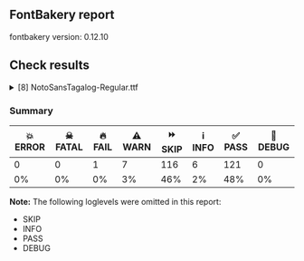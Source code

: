 ## FontBakery report

fontbakery version: 0.12.10





## Check results



<details><summary>[8] NotoSansTagalog-Regular.ttf</summary>
<div>
<details>
    <summary>🔥 <b>FAIL</b> Check for presence of an ARTICLE.en_us.html file <a href="https://fontbakery.readthedocs.io/en/stable/fontbakery/checks/googlefonts.description.html#"></a></summary>
    <div>







* 🔥 **FAIL** <p>This is a Noto font but it lacks an ARTICLE.en_us.html file.</p>
 [code: missing-article]



* 🔥 **FAIL** <p>This is a Noto font but it lacks a DESCRIPTION.en_us.html file.</p>
 [code: missing-description]



</div>
</details>

<details>
    <summary>⚠️ <b>WARN</b> Check if each glyph has the recommended amount of contours. <a href="https://fontbakery.readthedocs.io/en/stable/fontbakery/checks/universal.html#"></a></summary>
    <div>







* ⚠️ **WARN** <p>This check inspects the glyph outlines and detects the total number of contours in each of them. The expected values are infered from the typical ammounts of contours observed in a large collection of reference font families. The divergences listed below may simply indicate a significantly different design on some of your glyphs. On the other hand, some of these may flag actual bugs in the font such as glyphs mapped to an incorrect codepoint. Please consider reviewing the design and codepoint assignment of these to make sure they are correct.</p>
<p>The following glyphs do not have the recommended number of contours:</p>
<pre><code>- Glyph name: aogonek	Contours detected: 3	Expected: 2

- Glyph name: uogonek	Contours detected: 2	Expected: 1

- Glyph name: aogonek	Contours detected: 3	Expected: 2

- Glyph name: uogonek	Contours detected: 2	Expected: 1
</code></pre>
 [code: contour-count]



</div>
</details>

<details>
    <summary>⚠️ <b>WARN</b> Validate size, and resolution of article images, and ensure article page has minimum length and includes visual assets. <a href="https://fontbakery.readthedocs.io/en/stable/fontbakery/checks/googlefonts.article.html#"></a></summary>
    <div>







* ⚠️ **WARN** <p>Family metadata at fonts/NotoSansTagalog/googlefonts/ttf does not have an article.</p>
 [code: lacks-article]



</div>
</details>

<details>
    <summary>⚠️ <b>WARN</b> Check for codepoints not covered by METADATA subsets. <a href="https://fontbakery.readthedocs.io/en/stable/fontbakery/checks/googlefonts.subsets.html#"></a></summary>
    <div>







* ⚠️ **WARN** <p>The following codepoints supported by the font are not covered by
any subsets defined in the font's metadata file, and will never
be served. You can solve this by either manually adding additional
subset declarations to METADATA.pb, or by editing the glyphset
definitions.</p>
<ul>
<li>U+02D8 BREVE: try adding one of: canadian-aboriginal, yi</li>
<li>U+02D9 DOT ABOVE: try adding one of: canadian-aboriginal, yi</li>
<li>U+02DB OGONEK: try adding one of: canadian-aboriginal, yi</li>
<li>U+0302 COMBINING CIRCUMFLEX ACCENT: try adding one of: cherokee, tifinagh, math, coptic</li>
<li>U+0306 COMBINING BREVE: try adding one of: tifinagh, old-permic</li>
<li>U+0307 COMBINING DOT ABOVE: try adding one of: malayalam, tai-le, hebrew, tifinagh, todhri, canadian-aboriginal, old-permic, math, syriac, duployan, coptic</li>
<li>U+030A COMBINING RING ABOVE: try adding one of: syriac, duployan</li>
<li>U+030B COMBINING DOUBLE ACUTE ACCENT: try adding one of: cherokee, osage</li>
<li>U+030C COMBINING CARON: try adding one of: cherokee, tai-le</li>
<li>U+0326 COMBINING COMMA BELOW: try adding math</li>
<li>U+0327 COMBINING CEDILLA: try adding math</li>
<li>U+0328 COMBINING OGONEK: not included in any glyphset definition</li>
</ul>
<p>Or you can add the above codepoints to one of the subsets supported by the font: <code>latin</code>, <code>latin-ext</code>, <code>tagalog</code></p>
 [code: unreachable-subsetting]



</div>
</details>

<details>
    <summary>⚠️ <b>WARN</b> Ensure soft_dotted characters lose their dot when combined with marks that replace the dot. <a href="https://fontbakery.readthedocs.io/en/stable/fontbakery/checks/shaping.html#"></a></summary>
    <div>







* ⚠️ **WARN** <p>The dot of soft dotted characters used in orthographies <em>must</em> disappear in the following strings: į̀ į́ į̂ į̃ į̄ į̌</p>
<p>The dot of soft dotted characters <em>should</em> disappear in other cases, for example: į̆ į̇ į̈ į̊ į̋ į̦̀ į̦́ į̦̂ į̦̃ į̦̄ į̦̆ į̦̇ į̦̈ į̦̊ į̦̋ į̦̌ į̧̀ į̧́ į̧̂ į̧̃</p>
<p>Your font fully covers the following languages that require the soft-dotted feature: Dutch (Latn, 31,709,104 speakers), Lithuanian (Latn, 2,357,094 speakers).</p>
<p>Your font does <em>not</em> cover the following languages that require the soft-dotted feature: Teke-Ebo (Latn, 260,000 speakers), Mundani (Latn, 34,000 speakers), Ejagham (Latn, 120,000 speakers), Mango (Latn, 77,000 speakers), Kpelle, Guinea (Latn, 622,000 speakers), Lugbara (Latn, 2,200,000 speakers), Cicipu (Latn, 44,000 speakers), Han (Latn, 6 speakers), Basaa (Latn, 332,940 speakers), Kom (Latn, 360,685 speakers), Fur (Latn, 1,230,163 speakers), Ekpeye (Latn, 226,000 speakers), Dan (Latn, 1,099,244 speakers), Ngbaka (Latn, 1,020,000 speakers), Yala (Latn, 200,000 speakers), Avokaya (Latn, 100,000 speakers), Nzakara (Latn, 50,000 speakers), Bafut (Latn, 158,146 speakers), Ebira (Latn, 2,200,000 speakers), Koonzime (Latn, 40,000 speakers), South Central Banda (Latn, 244,000 speakers), Dii (Latn, 71,000 speakers), Ukrainian (Cyrl, 29,273,587 speakers), Zapotec (Latn, 490,000 speakers), Bete-Bendi (Latn, 100,000 speakers), Aghem (Latn, 38,843 speakers), Gulay (Latn, 250,478 speakers), Nateni (Latn, 100,000 speakers), Ma’di (Latn, 584,000 speakers), Mfumte (Latn, 79,000 speakers), Southern Kisi (Latn, 360,000 speakers), Makaa (Latn, 221,000 speakers), Vute (Latn, 21,000 speakers), Heiltsuk (Latn, 300 speakers), Kaska (Latn, 125 speakers), Igbo (Latn, 27,823,640 speakers), Belarusian (Cyrl, 10,064,517 speakers), Ijo, Southeast (Latn, 2,471,000 speakers), Sar (Latn, 500,000 speakers), Navajo (Latn, 166,319 speakers).</p>
 [code: soft-dotted]



</div>
</details>

<details>
    <summary>⚠️ <b>WARN</b> Are any segments inordinately short? <a href="https://fontbakery.readthedocs.io/en/stable/fontbakery/checks/outline.html#"></a></summary>
    <div>







* ⚠️ **WARN** <p>The following glyphs have segments which seem very short:</p>
<pre><code>* uni1700 (U+1700) contains a short segment L&lt;&lt;313.0,518.0&gt;--&lt;313.0,504.0&gt;&gt;

* uni1704 (U+1704) contains a short segment L&lt;&lt;811.0,0.0&gt;--&lt;801.0,0.0&gt;&gt;

* uni1705 (U+1705) contains a short segment B&lt;&lt;141.0,44.0&gt;-&lt;141.0,36.0&gt;-&lt;143.0,25.0&gt;&gt;

* uni1705 (U+1705) contains a short segment B&lt;&lt;143.0,25.0&gt;-&lt;145.0,14.0&gt;-&lt;150.0,0.0&gt;&gt;

* uni1708 (U+1708) contains a short segment B&lt;&lt;426.0,75.0&gt;-&lt;437.0,83.0&gt;-&lt;439.5,87.0&gt;&gt;

* uni1708 (U+1708) contains a short segment B&lt;&lt;439.5,87.0&gt;-&lt;442.0,91.0&gt;-&lt;442.0,94.0&gt;&gt;

* uni1708 (U+1708) contains a short segment B&lt;&lt;442.0,94.0&gt;-&lt;442.0,102.0&gt;-&lt;424.0,109.0&gt;&gt;

* uni1708 (U+1708) contains a short segment B&lt;&lt;391.5,234.0&gt;-&lt;406.0,243.0&gt;-&lt;412.0,246.0&gt;&gt;

* uni1708 (U+1708) contains a short segment B&lt;&lt;412.0,246.0&gt;-&lt;423.0,253.0&gt;-&lt;432.5,257.0&gt;&gt;

* uni1708 (U+1708) contains a short segment B&lt;&lt;432.5,257.0&gt;-&lt;442.0,261.0&gt;-&lt;442.0,264.0&gt;&gt;

* uni1708 (U+1708) contains a short segment B&lt;&lt;442.0,264.0&gt;-&lt;442.0,269.0&gt;-&lt;424.0,276.0&gt;&gt;

* uni1708 (U+1708) contains a short segment B&lt;&lt;412.0,413.0&gt;-&lt;422.0,419.0&gt;-&lt;432.0,424.0&gt;&gt;

* uni1708 (U+1708) contains a short segment B&lt;&lt;432.0,424.0&gt;-&lt;442.0,429.0&gt;-&lt;442.0,432.0&gt;&gt;

* uni1708 (U+1708) contains a short segment B&lt;&lt;442.0,432.0&gt;-&lt;442.0,434.0&gt;-&lt;440.5,436.0&gt;&gt;

* uni1708 (U+1708) contains a short segment B&lt;&lt;440.5,436.0&gt;-&lt;439.0,438.0&gt;-&lt;432.0,442.0&gt;&gt;

* uni1708 (U+1708) contains a short segment B&lt;&lt;449.0,357.0&gt;-&lt;434.0,349.0&gt;-&lt;434.0,346.0&gt;&gt;

* uni1708 (U+1708) contains a short segment B&lt;&lt;434.0,346.0&gt;-&lt;434.0,344.0&gt;-&lt;442.0,340.5&gt;&gt;

* uni1708 (U+1708) contains a short segment B&lt;&lt;442.0,340.5&gt;-&lt;450.0,337.0&gt;-&lt;460.0,332.0&gt;&gt;

* uni1708 (U+1708) contains a short segment B&lt;&lt;466.0,200.0&gt;-&lt;454.0,193.0&gt;-&lt;444.0,187.0&gt;&gt;

* uni1708 (U+1708) contains a short segment B&lt;&lt;444.0,187.0&gt;-&lt;434.0,181.0&gt;-&lt;434.0,179.0&gt;&gt;

* uni1708 (U+1708) contains a short segment B&lt;&lt;434.0,179.0&gt;-&lt;434.0,177.0&gt;-&lt;443.0,174.0&gt;&gt;

* uni1708 (U+1708) contains a short segment B&lt;&lt;443.0,174.0&gt;-&lt;452.0,171.0&gt;-&lt;462.0,166.0&gt;&gt;

* uni170B (U+170B) contains a short segment B&lt;&lt;293.0,406.0&gt;-&lt;292.0,396.0&gt;-&lt;290.0,389.0&gt;&gt;

* uni170E (U+170E) contains a short segment B&lt;&lt;478.0,133.0&gt;-&lt;488.0,139.0&gt;-&lt;488.0,143.0&gt;&gt;

* uni170E (U+170E) contains a short segment B&lt;&lt;467.0,293.5&gt;-&lt;476.0,298.0&gt;-&lt;476.0,301.0&gt;&gt;

* uni170E (U+170E) contains a short segment B&lt;&lt;484.0,229.5&gt;-&lt;480.0,225.0&gt;-&lt;480.0,223.0&gt;&gt;

* uni170E (U+170E) contains a short segment B&lt;&lt;480.0,223.0&gt;-&lt;480.0,220.0&gt;-&lt;489.0,216.5&gt;&gt;

* uni1710 (U+1710) contains a short segment L&lt;&lt;250.0,151.0&gt;--&lt;252.0,151.0&gt;&gt;

* uni171F (U+171F) contains a short segment L&lt;&lt;397.0,308.0&gt;--&lt;408.0,308.0&gt;&gt;

* uni171F (U+171F) contains a short segment B&lt;&lt;161.0,174.0&gt;-&lt;166.0,174.0&gt;-&lt;183.0,177.0&gt;&gt;

* M (U+004D) contains a short segment L&lt;&lt;177.0,626.0&gt;--&lt;173.0,626.0&gt;&gt;

* M (U+004D) contains a short segment L&lt;&lt;450.0,129.0&gt;--&lt;454.0,129.0&gt;&gt;

* N (U+004E) contains a short segment L&lt;&lt;176.0,593.0&gt;--&lt;172.0,593.0&gt;&gt;

* N (U+004E) contains a short segment L&lt;&lt;582.0,123.0&gt;--&lt;586.0,123.0&gt;&gt;

* Nacute (U+0143) contains a short segment L&lt;&lt;176.0,593.0&gt;--&lt;172.0,593.0&gt;&gt;

* Nacute (U+0143) contains a short segment L&lt;&lt;582.0,123.0&gt;--&lt;586.0,123.0&gt;&gt;

* Ncaron (U+0147) contains a short segment L&lt;&lt;176.0,593.0&gt;--&lt;172.0,593.0&gt;&gt;

* Ncaron (U+0147) contains a short segment L&lt;&lt;582.0,123.0&gt;--&lt;586.0,123.0&gt;&gt;

* uni0145 (U+0145) contains a short segment L&lt;&lt;176.0,593.0&gt;--&lt;172.0,593.0&gt;&gt;

* uni0145 (U+0145) contains a short segment L&lt;&lt;582.0,123.0&gt;--&lt;586.0,123.0&gt;&gt;

* Ntilde (U+00D1) contains a short segment L&lt;&lt;176.0,593.0&gt;--&lt;172.0,593.0&gt;&gt;

* Ntilde (U+00D1) contains a short segment L&lt;&lt;582.0,123.0&gt;--&lt;586.0,123.0&gt;&gt;

* Q (U+0051) contains a short segment B&lt;&lt;416.0,-9.0&gt;-&lt;410.0,-9.0&gt;-&lt;403.5,-9.5&gt;&gt;

* Q (U+0051) contains a short segment B&lt;&lt;403.5,-9.5&gt;-&lt;397.0,-10.0&gt;-&lt;391.0,-10.0&gt;&gt;

* Uogonek (U+0172) contains a short segment B&lt;&lt;539.5,-158.5&gt;-&lt;551.0,-156.0&gt;-&lt;559.0,-155.0&gt;&gt;

* W (U+0057) contains a short segment B&lt;&lt;468.0,577.5&gt;-&lt;463.0,600.0&gt;-&lt;461.0,609.0&gt;&gt;

* Wacute (U+1E82) contains a short segment B&lt;&lt;468.0,577.5&gt;-&lt;463.0,600.0&gt;-&lt;461.0,609.0&gt;&gt;

* Wcircumflex (U+0174) contains a short segment B&lt;&lt;468.0,577.5&gt;-&lt;463.0,600.0&gt;-&lt;461.0,609.0&gt;&gt;

* Wdieresis (U+1E84) contains a short segment B&lt;&lt;468.0,577.5&gt;-&lt;463.0,600.0&gt;-&lt;461.0,609.0&gt;&gt;

* Wgrave (U+1E80) contains a short segment B&lt;&lt;468.0,577.5&gt;-&lt;463.0,600.0&gt;-&lt;461.0,609.0&gt;&gt;

* a (U+0061) contains a short segment L&lt;&lt;399.0,76.0&gt;--&lt;395.0,76.0&gt;&gt;

* aacute (U+00E1) contains a short segment L&lt;&lt;399.0,76.0&gt;--&lt;395.0,76.0&gt;&gt;

* abreve (U+0103) contains a short segment L&lt;&lt;399.0,76.0&gt;--&lt;395.0,76.0&gt;&gt;

* acircumflex (U+00E2) contains a short segment L&lt;&lt;399.0,76.0&gt;--&lt;395.0,76.0&gt;&gt;

* adieresis (U+00E4) contains a short segment L&lt;&lt;399.0,76.0&gt;--&lt;395.0,76.0&gt;&gt;

* agrave (U+00E0) contains a short segment L&lt;&lt;399.0,76.0&gt;--&lt;395.0,76.0&gt;&gt;

* amacron (U+0101) contains a short segment L&lt;&lt;399.0,76.0&gt;--&lt;395.0,76.0&gt;&gt;

* aogonek (U+0105) contains a short segment L&lt;&lt;399.0,76.0&gt;--&lt;395.0,76.0&gt;&gt;

* aring (U+00E5) contains a short segment L&lt;&lt;399.0,76.0&gt;--&lt;395.0,76.0&gt;&gt;

* at (U+0040) contains a short segment B&lt;&lt;613.0,293.0&gt;-&lt;612.0,275.0&gt;-&lt;612.0,267.5&gt;&gt;

* at (U+0040) contains a short segment B&lt;&lt;612.0,267.5&gt;-&lt;612.0,260.0&gt;-&lt;612.0,257.0&gt;&gt;

* atilde (U+00E3) contains a short segment L&lt;&lt;399.0,76.0&gt;--&lt;395.0,76.0&gt;&gt;

* d (U+0064) contains a short segment L&lt;&lt;446.0,72.0&gt;--&lt;442.0,72.0&gt;&gt;

* dcaron (U+010F) contains a short segment L&lt;&lt;446.0,72.0&gt;--&lt;442.0,72.0&gt;&gt;

* dcroat (U+0111) contains a short segment L&lt;&lt;445.0,72.0&gt;--&lt;441.0,72.0&gt;&gt;

* Euro (U+20AC) contains a short segment B&lt;&lt;184.0,390.0&gt;-&lt;183.0,380.0&gt;-&lt;183.0,371.0&gt;&gt;

* Euro (U+20AC) contains a short segment B&lt;&lt;183.0,371.0&gt;-&lt;183.0,362.0&gt;-&lt;183.0,352.0&gt;&gt;

* Euro (U+20AC) contains a short segment B&lt;&lt;183.0,352.0&gt;-&lt;183.0,343.0&gt;-&lt;183.0,332.5&gt;&gt;

* Euro (U+20AC) contains a short segment B&lt;&lt;183.0,332.5&gt;-&lt;183.0,322.0&gt;-&lt;184.0,311.0&gt;&gt;

* Euro (U+20AC) contains a short segment B&lt;&lt;95.0,311.0&gt;-&lt;94.0,323.0&gt;-&lt;94.0,331.0&gt;&gt;

* Euro (U+20AC) contains a short segment B&lt;&lt;94.0,331.0&gt;-&lt;94.0,339.0&gt;-&lt;94.0,352.0&gt;&gt;

* Euro (U+20AC) contains a short segment B&lt;&lt;94.0,352.0&gt;-&lt;94.0,363.0&gt;-&lt;94.5,373.5&gt;&gt;

* Euro (U+20AC) contains a short segment B&lt;&lt;94.5,373.5&gt;-&lt;95.0,384.0&gt;-&lt;95.0,390.0&gt;&gt;

* germandbls (U+00DF) contains a short segment B&lt;&lt;382.0,412.0&gt;-&lt;382.0,399.0&gt;-&lt;388.5,388.0&gt;&gt;

* m (U+006D) contains a short segment L&lt;&lt;169.0,463.0&gt;--&lt;174.0,463.0&gt;&gt;

* n (U+006E) contains a short segment L&lt;&lt;169.0,463.0&gt;--&lt;174.0,463.0&gt;&gt;

* nacute (U+0144) contains a short segment L&lt;&lt;169.0,463.0&gt;--&lt;174.0,463.0&gt;&gt;

* ncaron (U+0148) contains a short segment L&lt;&lt;169.0,463.0&gt;--&lt;174.0,463.0&gt;&gt;

* uni0146 (U+0146) contains a short segment L&lt;&lt;169.0,463.0&gt;--&lt;174.0,463.0&gt;&gt;

* ntilde (U+00F1) contains a short segment L&lt;&lt;169.0,463.0&gt;--&lt;174.0,463.0&gt;&gt;

* p (U+0070) contains a short segment L&lt;&lt;169.0,463.0&gt;--&lt;173.0,463.0&gt;&gt;

* r (U+0072) contains a short segment L&lt;&lt;167.0,438.0&gt;--&lt;171.0,438.0&gt;&gt;

* racute (U+0155) contains a short segment L&lt;&lt;167.0,438.0&gt;--&lt;171.0,438.0&gt;&gt;

* rcaron (U+0159) contains a short segment L&lt;&lt;167.0,438.0&gt;--&lt;171.0,438.0&gt;&gt;

* trademark (U+2122) contains a short segment L&lt;&lt;386.0,633.0&gt;--&lt;382.0,633.0&gt;&gt;

* two (U+0032) contains a short segment L&lt;&lt;159.0,84.0&gt;--&lt;159.0,80.0&gt;&gt;

* u (U+0075) contains a short segment L&lt;&lt;448.0,71.0&gt;--&lt;444.0,71.0&gt;&gt;

* uacute (U+00FA) contains a short segment L&lt;&lt;448.0,71.0&gt;--&lt;444.0,71.0&gt;&gt;

* ucircumflex (U+00FB) contains a short segment L&lt;&lt;448.0,71.0&gt;--&lt;444.0,71.0&gt;&gt;

* udieresis (U+00FC) contains a short segment L&lt;&lt;448.0,71.0&gt;--&lt;444.0,71.0&gt;&gt;

* ugrave (U+00F9) contains a short segment L&lt;&lt;448.0,71.0&gt;--&lt;444.0,71.0&gt;&gt;

* uhungarumlaut (U+0171) contains a short segment L&lt;&lt;448.0,71.0&gt;--&lt;444.0,71.0&gt;&gt;

* umacron (U+016B) contains a short segment L&lt;&lt;448.0,71.0&gt;--&lt;444.0,71.0&gt;&gt;

* uogonek (U+0173) contains a short segment L&lt;&lt;448.0,71.0&gt;--&lt;444.0,71.0&gt;&gt;

* uring (U+016F) contains a short segment L&lt;&lt;448.0,71.0&gt;--&lt;444.0,71.0&gt;&gt;
</code></pre>
 [code: found-short-segments]



</div>
</details>

<details>
    <summary>⚠️ <b>WARN</b> Do outlines contain any semi-vertical or semi-horizontal lines? <a href="https://fontbakery.readthedocs.io/en/stable/fontbakery/checks/outline.html#"></a></summary>
    <div>







* ⚠️ **WARN** <p>The following glyphs have semi-vertical/semi-horizontal lines:</p>
<pre><code>* uni1710 (U+1710): L&lt;&lt;173.0,0.0&gt;--&lt;171.0,566.0&gt;&gt;

* uni1710 (U+1710): L&lt;&lt;248.0,550.0&gt;--&lt;250.0,151.0&gt;&gt;
</code></pre>
 [code: found-semi-vertical]



</div>
</details>

<details>
    <summary>⚠️ <b>WARN</b> Ensure fonts have ScriptLangTags declared on the 'meta' table. <a href="https://fontbakery.readthedocs.io/en/stable/fontbakery/checks/googlefonts.meta.html#"></a></summary>
    <div>







* ⚠️ **WARN** <p>This font file does not have a 'meta' table.</p>
 [code: lacks-meta-table]



</div>
</details>
</div>
</details>




### Summary

| 💥 ERROR | ☠ FATAL | 🔥 FAIL | ⚠️ WARN | ⏩ SKIP | ℹ️ INFO | ✅ PASS | 🔎 DEBUG | 
| ---|---|---|---|---|---|---|---|
| 0 | 0 | 1 | 7 | 116 | 6 | 121 | 0 | 
| 0% | 0% | 0% | 3% | 46% | 2% | 48% | 0% | 



**Note:** The following loglevels were omitted in this report:


* SKIP
* INFO
* PASS
* DEBUG
